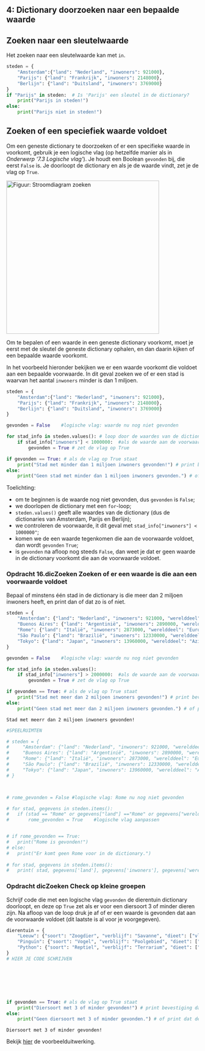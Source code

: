 ## 4: Dictionary doorzoeken naar een bepaalde waarde

## Zoeken naar een sleutelwaarde
Het zoeken naar een sleutelwaarde kan met <code>in</code>.


```python
steden = {
    "Amsterdam":{"land": "Nederland", "inwoners": 921000},
    "Parijs": {"land": "Frankrijk", "inwoners": 2148000},
    "Berlijn": {"land": "Duitsland", "inwoners": 3769000}
}
if "Parijs" in steden:	# Is 'Parijs' een sleutel in de dictionary? 
    print("Parijs in steden!")
else:
    print("Parijs niet in steden!")

```








## Zoeken of een speciefiek waarde voldoet
<p>Om een geneste dictionary te doorzoeken of er een specifieke waarde in voorkomt, gebruik je een logische vlag (op hetzelfde manier als in <i>Onderwerp '7.3 Logische vlag'</i>). Je houdt een Boolean <code>gevonden</code> bij, die eerst <code>False</code> is. Je doorloopt de dictionary en als je de waarde vindt, zet je de vlag op <code>True</code>.</p>



<p><img src="https://course.cs.ru.nl/pythonVO/img/16.3_genesteDict_voorkomensTellen_stroomdiagram.png" alt="Figuur: Stroomdiagram zoeken" width="400"></p>

<p>Om te bepalen of een waarde in een geneste dictionary voorkomt, moet je eerst met de sleutel de geneste dictionary ophalen, en dan daarin kijken of een bepaalde waarde voorkomt.</p>


<p>In het voorbeeld hieronder bekijken we er een waarde voorkomt die voldoet aan een bepaalde voorwaarde. In dit geval zoeken we of er een stad is waarvan het aantal <code>inwoners</code> minder is dan 1 miljoen.</p>




```python
steden = {
    "Amsterdam":{"land": "Nederland", "inwoners": 921000},
    "Parijs": {"land": "Frankrijk", "inwoners": 2148000},
    "Berlijn": {"land": "Duitsland", "inwoners": 3769000}
}

gevonden = False	#logische vlag: waarde nu nog niet gevonden

for stad_info in steden.values(): # loop door de waardes van de dictionary
    if stad_info["inwoners"] < 1000000:  #als de waarde aan de voorwaarde voldoet
        gevonden = True # zet de vlag op True

if gevonden == True: # als de vlag op True staat
	print("Stad met minder dan 1 miljoen inwoners gevonden!") # print bevestiging dat waarde is gevonden
else:
	print("Geen stad met minder dan 1 miljoen inwoners gevonden.") # of print dat de waarde niet is gevonden

```


<p>Toelichting:
<ul>
    <li>om te beginnen is de waarde nog niet gevonden, dus <code>gevonden</code> is
        <code>False</code>;
    <li>we doorlopen de dictionary met een <code>for</code>-loop;</li>
    <li><code>steden.values()</code> geeft alle waardes van de dictionary (dus de dictionaries van Amsterdam, Parijs en Berlijn);
    <li>we controleren de voorwaarde, it dit geval met <code>stad_info["inwoners"] < 1000000"</code>;
    </li>
    <li>komen we de een waarde tegenkomen die aan de voorwaarde voldoet, dan wordt <code>gevonden</code>
        <code>True</code>;
    </li>
    <li>is <code>gevonden</code> na afloop nog steeds <code>False</code>, dan weet je dat er geen waarde in de dictionary voorkomt die aan de voorwaarde voldoet.</li>
</ul>
</p>


### Opdracht 16.dicZoeken Zoeken of er een waarde is die aan een voorwaarde voldoet

<p>Bepaal of minstens één stad in de dictionary is die meer dan 2 miljoen inwoners heeft, en print dan of dat zo is of niet.</p>



```python
steden = {
    "Amsterdam": {"land": "Nederland", "inwoners": 921000, "werelddeel": "Europa"},
    "Buenos Aires": {"land": "Argentinië", "inwoners": 2890000, "werelddeel": "Zuid-Amerika"},
    "Rome": {"land": "Italië", "inwoners": 2873000, "werelddeel": "Europa"},
    "São Paulo": {"land": "Brazilië", "inwoners": 12330000, "werelddeel": "Zuid-Amerika"},
    "Tokyo": {"land": "Japan", "inwoners": 13960000, "werelddeel": "Azië"}
}

gevonden = False	#logische vlag: waarde nu nog niet gevonden

for stad_info in steden.values():
    if stad_info["inwoners"] > 2000000:  #als de waarde aan de voorwaarde voldoet
        gevonden = True # zet de vlag op True

if gevonden == True: # als de vlag op True staat
	print("Stad met meer dan 2 miljoen inwoners gevonden!") # print bevestiging dat waarde is gevonden
else:
	print("Geen stad met meer dan 2 miljoen inwoners gevonden.") # of print dat de waarde niet is gevonden


```

    Stad met meerr dan 2 miljoen inwoners gevonden!



```python
#SPEELRUIMTEN

# steden = {
#     "Amsterdam": {"land": "Nederland", "inwoners": 921000, "werelddeel": "Europa"},
#     "Buenos Aires": {"land": "Argentinië", "inwoners": 2890000, "werelddeel": "Zuid-Amerika"},
#     "Rome": {"land": "Italië", "inwoners": 2873000, "werelddeel": "Europa"},
#     "São Paulo": {"land": "Brazilië", "inwoners": 12330000, "werelddeel": "Zuid-Amerika"},
#     "Tokyo": {"land": "Japan", "inwoners": 13960000, "werelddeel": "Azië"}
# }



# rome_gevonden = False	#logische vlag: Rome nu nog niet gevonden

# for stad, gegevens in steden.items():
# 	if (stad == "Rome" or gegevens["land"] =="Rome" or gegevens["werelddeel"] =="Rome"):		#'Rome' in dicitonary gevonden
# 		rome_gevonden = True	#logische vlag aanpassen


# if rome_gevonden == True:
# 	print("Rome is gevonden!")
# else:
# 	print("Er komt geen Rome voor in de dictionary.")
	
# for stad, gegevens in steden.items():
# 	print( stad, gegevens['land'], gegevens['inwoners'], gegevens['werelddeel'] )

```


### Opdracht dicZoeken Check op kleine groepen

<p>Schrijf code die met een logische vlag <code>gevonden</code> de dierentuin dictionary doorloopt, en deze op <code>True</code> zet als er voor een diersoort 3 of minder dieren zijn. Na afloop van de loop druk je af of er een waarde is gevonden dat aan de voorwaarde voldoet (dit laatste is al voor je voorgegeven).</p>


```python
dierentuin = {
    "Leeuw": {"soort": "Zoogdier", "verblijf": "Savanne", "dieet": ["vlees"], "aantal": 2},
    "Pinguïn": {"soort": "Vogel", "verblijf": "Poolgebied", "dieet": ["vis", "kril"], "aantal": 15},
    "Python": {"soort": "Reptiel", "verblijf": "Terrarium", "dieet": ["muizen", "ratten"], "aantal": 3}
}
# HIER JE CODE SCHRIJVEN







if gevonden == True: # als de vlag op True staat
	print("Diersoort met 3 of minder gevonden!") # print bevestiging dat waarde is gevonden
else:
	print("Geen diersoort met 3 of minder gevonden.") # of print dat de waarde niet is gevonden


```

    Diersoort met 3 of minder gevonden!



<p>Bekijk <a href="https://rweeda.github.io/PythonIA/docs/IA_H10_oplossingen.html#opgave1041" target="_blank">hier</a> de voorbeelduitwerking.</p>
